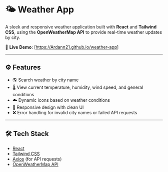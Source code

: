 # 🌤️ Weather App

A sleek and responsive weather application built with **React** and **Tailwind CSS**, using the **OpenWeatherMap API** to provide real-time weather updates by city.

🔗 **Live Demo**: [https://Ardann21.github.io/weather-app]

---

## ⚙️ Features

- 🌎 Search weather by city name
- 🌡️ View current temperature, humidity, wind speed, and general conditions
- ☁️ Dynamic icons based on weather conditions
- 🧭 Responsive design with clean UI
- ❌ Error handling for invalid city names or failed API requests

---

## 🛠️ Tech Stack

- [React](https://reactjs.org/)
- [Tailwind CSS](https://tailwindcss.com/)
- [Axios](https://axios-http.com/) (for API requests)
- [OpenWeatherMap API](https://openweathermap.org/)

